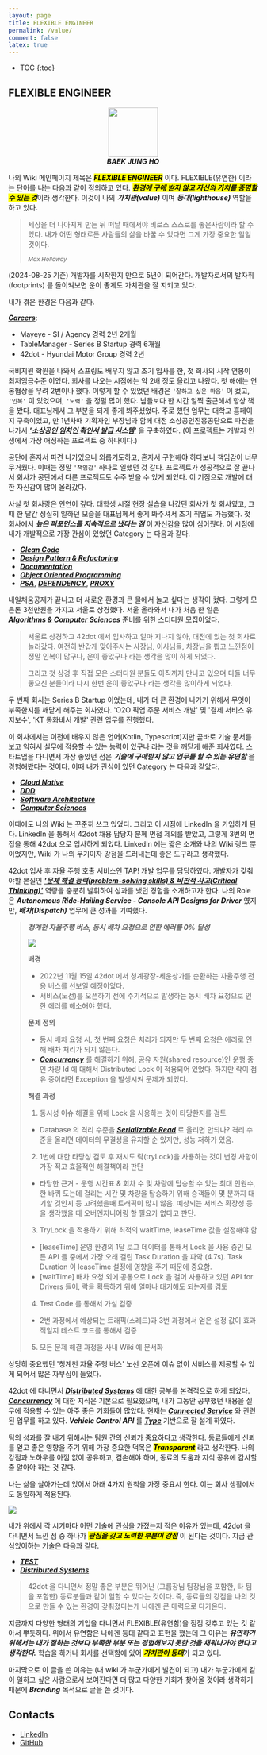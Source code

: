 ```yaml
---
layout: page
title: FLEXIBLE ENGINEER
permalink: /value/
comment: false
latex: true
---
```

* TOC
{:toc}

## FLEXIBLE ENGINEER

<p align="center">
<img src="/resource/value/profile.jpeg" class="wp-image-8924 size-thumbnail" width="100" height="100" />
<br/><em><strong>BAEK JUNG HO</strong></em>
</p>

나의 Wiki 메인페이지 제목은 <mark><em><strong>FLEXIBLE ENGINEER</strong></em></mark> 이다.
FLEXIBLE(유연한) 이라는 단어를 나는 다음과 같이 정의하고 있다. <mark><em><strong>환경에 구애 받지 않고 자신의 가치를 증명할 수 있는 것</strong></em></mark>이라 생각한다.
이것이 나의 ___가치관(value)___ 이며 ___등대(lighthouse)___ 역할을 하고 있다.

> 세상을 더 나아지게 만든 뒤 떠날 때에서야 비로소 스스로를 좋은사람이라 할 수 있다. 내가 어떤 형태로든 사람들의 삶을 바꿀 수 있다면 그게 가장 중요한 일일 것이다.
> 
> *<small>Max Holloway</small>*

(2024-08-25 기준) 개발자를 시작한지 만으로 5년이 되어간다. 개발자로서의 발자취(footprints) 를 돌이켜보면 운이 좋게도 가치관을 잘 지키고 있다.

내가 겪은 환경은 다음과 같다.

___[Careers](https://klarciel.net/careers/)___:

- Mayeye - SI / Agency 경력 2년 2개월
- TableManager - Series B Startup 경력 6개월
- 42dot - Hyundai Motor Group 경력 2년

국비지원 학원을 나와서 스프링도 배우지 않고 조기 입사를 한, 첫 회사의 시작 연봉이 최저임금수준 이었다. 회사를 나오는 시점에는 약 2배 정도 올리고 나왔다. 첫 해에는 연봉협상을 무려 2번이나 했다.
이렇게 할 수 있었던 배경은 `'잘하고 싶은 마음'` 이 컸고, `'인복'` 이 있었으며, `'노력'` 을 정말 많이 했다. 남들보다 한 시간 일찍 출근해서 항상 책을 봤다. 대표님께서 그 부분을 되게 좋게 봐주셨었다.
주로 했던 업무는 대학교 홈페이지 구축이었고, 만 1년차때 기획자인 부장님과 함께 대전 소상공인진흥공단으로 파견을 나가서 ___['소상공인 임차인 확인서 발급 시스템'](https://www.sbiz.or.kr/cose/main.do)___ 을 구축하였다.
(이 프로젝트는 개발자 인생에서 가장 애정하는 프로젝트 중 하나이다.)

공단에 혼자서 파견 나가있으니 외롭기도하고, 혼자서 구현해야 하다보니 책임감이 너무 무거웠다. 이때는 정말 `'책임감'` 하나로 일했던 것 같다.
프로젝트가 성공적으로 잘 끝나서 회사가 공단에서 다른 프로젝트도 수주 받을 수 있게 되었다. 
이 기점으로 개발에 대한 자신감이 많이 올라갔다. 

사실 첫 회사랑은 인연이 깊다. 대학생 시절 현장 실습을 나갔던 회사가 첫 회사였고, 그때 한 달간 성실히 일하던 모습을 대표님께서 좋게 봐주셔서 조기 취업도 가능했다.
첫 회사에서 ___높은 퍼포먼스를 지속적으로 냈다는 점___ 이 자신감을 많이 심어줬다. 이 시점에 내가 개발적으로 가장 관심이 있었던 Category 는 다음과 같다.

- ___[Clean Code](https://baekjungho.github.io/wiki/cleancode/cleancode-guide/)___
- ___[Design Pattern & Refactoring](https://baekjungho.github.io/wiki/designpattern/designpattern-strategy/)___
- ___[Documentation](https://web.archive.org/web/20161005175528/http://cyborginstitute.org/projects/administration/documentation/)___
- ___[Object Oriented Programming](https://baekjungho.github.io/wiki/oop/oop-oo/)___
- ___[PSA](https://baekjungho.github.io/wiki/spring/spring-psa/)___, ___[DEPENDENCY](https://baekjungho.github.io/wiki/architecture/architecture-dependency/)___, ___[PROXY](https://baekjungho.github.io/tag/#proxy)___

내일채움공제가 끝나고 더 새로운 환경과 큰 물에서 놀고 싶다는 생각이 컸다. 그렇게 모은돈 3천만원을 가지고 서울로 상경했다.
서울 올라와서 내가 처음 한 일은 ___[Algorithms & Computer Sciences](https://github.com/NKLCWDT)___ 준비를 위한 스터디원 모집이었다.

> 서울로 상경하고 42dot 에서 입사하고 얼마 지나지 않아, 대전에 있는 첫 회사로 놀러갔다. 여전히 반갑게 맞아주시는 사장님, 이사님들, 차장님을 뵙고 느낀점이 정말 인복이 많구나, 운이 좋았구나 라는 생각을 많이 하게 되었다.
> 
> 그리고 첫 상경 후 직접 모은 스터디원 분들도 아직까지 만나고 있으며 다들 너무 좋으신 분들이라 다시 한번 운이 좋았구나 라는 생각을 많이하게 되었다.

두 번째 회사는 Series B Startup 이었는데, 내가 더 큰 환경에 나가기 위해서 무엇이 부족한지를 깨닫게 해주는 회사였다. 'O2O 픽업 주문 서비스 개발' 및 '결제 서비스 유지보수', 'KT 통화비서 개발' 관련 업무를 진행했다. 

이 회사에서는 이전에 배우지 않은 언어(Kotlin, Typescript)지만 곧바로 기술 문서를 보고 익혀서 실무에 적용할 수 있는 능력이 있구나 라는 것을 깨닫게 해준 회사였다.
스타트업을 다니면서 가장 좋았던 점은 ___기술에 구애받지 않고 업무를 할 수 있는 유연함___ 을 경험해봤다는 것이다. 이때 내가 관심이 있던 Category 는 다음과 같았다.

- ___[Cloud Native](https://baekjungho.github.io/wiki/architecture/architecture-cloud-native/)___
- ___[DDD](https://baekjungho.github.io/wiki/ddd/ddd-modeling/)___
- ___[Software Architecture](https://baekjungho.github.io/wiki/architecture/architecture-software/)___
- ___[Computer Sciences](https://baekjungho.github.io/wiki/spring/spring-concurrency/)___

이때에도 나의 Wiki 는 꾸준히 쓰고 있었다. 그리고 이 시점에 LinkedIn 을 가입하게 된다. LinkedIn 을 통해서 42dot 채용 담당자 분께 면접 제의를 받았고, 그렇게 3번의 면접을 통해 42dot 으로 입사하게 되었다.
LinkedIn 에는 짧은 소개와 나의 Wiki 링크 뿐이었지만, Wiki 가 나의 무기이자 강점을 드러내는데 좋은 도구라고 생각했다.

42dot 입사 후 자율 주행 호출 서비스인 TAP! 개발 업무를 담당하였다. 개발자가 갖춰야할 본질인 ___['문제 해결 능력(problem-solving skills) & 비판적 사고(Critical Thinking)'](https://baekjungho.github.io/wiki/magazine/magazine-critical-thinking/)___ 역량을 충분히 발휘하여 성과를 냈던 경험을 소개하고자 한다.
나의 Role 은 ___Autonomous Ride-Hailing Service - Console API Designs for Driver___ 였지만, ___배차(Dispatch)___ 업무에 큰 성과를 기여했다.

> ___청계천 자율주행 버스, 동시 배차 요청으로 인한 에러률 0% 달성___
> 
> ![](/resource/value/42dot-bus.png)
> 
> __배경__
> - 2022년 11월 15일 42dot 에서 청계광장-세운상가를 순환하는 자율주행 전용 버스를 선보일 예정이었다.
> - 서비스(노선)를 오픈하기 전에 주기적으로 발생하는 동시 배차 요청으로 인한 에러를 해소해야 했다.
> 
> __문제 정의__
> - 동시 배차 요청 시, 첫 번째 요청은 처리가 되지만 두 번째 요청은 에러로 인해 배차 처리가 되지 않는다.
> - ___[Concurrency](https://baekjungho.github.io/wiki/spring/spring-concurrency-resolve/)___ 를 해결하기 위해, 공유 자원(shared resource)인 운행 중인 차량 Id 에 대해서 Distributed Lock 이 적용되어 있었다. 하지만 락이 점유 중이라면 Exception 을 발생시켜 문제가 되었다.
> 
> __해결 과정__
> 1. 동시성 이슈 해결을 위해 Lock 을 사용하는 것이 타당한지를 검토
>   - Database 의 격리 수준을 ___[Serializable Read](https://baekjungho.github.io/wiki/database/database-tx/)___ 로 올리면 안되나? 격리 수준을 올리면 데이터의 무결성을 유지할 순 있지만, 성능 저하가 있음.
> 2. 1번에 대한 타당성 검토 후 재시도 락(tryLock)을 사용하는 것이 변경 사항이 가장 적고 효율적인 해결책이라 판단
>   - 타당한 근거 - 운행 시간표 & 회차 수 및 차량에 탑승할 수 있는 최대 인원수, 한 바퀴 도는데 걸리는 시간 및 차량을 탑승하기 위해 승객들이 몇 분까지 대기할 것인지 등 고려했을때 트래픽이 많지 않음. 예상되는 서비스 확장성 등을 생각했을 때 오버엔지니어링 할 필요가 없다고 판단.
> 3. TryLock 을 적용하기 위해 최적의 waitTime, leaseTime 값을 설정해야 함
>   - [leaseTime] 운영 환경의 1달 로그 데이터를 통해서 Lock 을 사용 중인 모든 API 들 중에서 가장 오래 걸린 Task Duration 을 파악 (4.7s). Task Duration 이 leaseTime 설정에 영향을 주기 때문에 중요함.
>   - [waitTime] 배차 요청 외에 공통으로 Lock 을 걸어 사용하고 있던 API for Drivers 들이, 락을 획득하기 위해 얼마나 대기해도 되는지를 검토
> 4. Test Code 를 통해서 가설 검증
>   - 2번 과정에서 예상되는 트래픽(스레드)과 3번 과정에서 얻은 설정 값이 효과적일지 테스트 코드를 통해서 검증
> 5. 모든 문제 해결 과정을 사내 Wiki 에 문서화

상당히 중요했던 '청계천 자율 주행 버스' 노선 오픈에 이슈 없이 서비스를 제공할 수 있게 되어서 많은 자부심이 들었다.

42dot 에 다니면서 ___[Distributed Systems](https://baekjungho.github.io/tag/#distributed)___ 에 대한 공부를 본격적으로 하게 되었다. 
___[Concurrency](https://baekjungho.github.io/wiki/spring/spring-concurrency-resolve/)___ 에 대한 지식은 기본으로 필요했으며, 내가 그동안 공부했던 내용을 실무에 적용할 수 있는 아주 좋은 기회들이 많았다.
현재는 ___[Connected Service](https://baekjungho.github.io/wiki/mobility/mobility-connected-service/)___ 와 관련된 업무를 하고 있다. ___Vehicle Control API___ 를 ___[Type](https://baekjungho.github.io/wiki/architecture/architecture-functional/#type)___ 기반으로 잘 설계 하였다.

팀의 성과를 잘 내기 위해서는 팀원 간의 신뢰가 중요하다고 생각한다. 동료들에게 신뢰를 얻고 좋은 영향을 주기 위해 가장 중요한 덕목은 <mark><em><strong>Transparent</strong></em></mark> 라고 생각한다. 나의 강점과 노하우를 아낌 없이 공유하고, 겸손해야 하며, 동료의 도움과 지식 공유에 감사할 줄 알아야 하는 것 같다.

나는 삶을 살아가는데 있어서 아래 4가지 원칙을 가장 중요시 한다. 이는 회사 생활에서도 동일하게 적용된다.

![](/resource/about/principle.png)

내가 위에서 각 시기마다 어떤 기술에 관심을 가졌는지 적은 이유가 있는데, 42dot 을 다니면서 느낀 점 중 하나가 <mark><em><strong>관심을 갖고 노력한 부분이 강점</strong></em></mark> 이 된다는 것이다.
지금 관심있어하는 기술은 다음과 같다.

- ___[TEST](https://baekjungho.github.io/wiki/test/)___
- ___[Distributed Systems](https://baekjungho.github.io/tag/#distributed)___

> 42dot 을 다니면서 정말 좋은 부분은 뛰어난 (그룹장님 팀장님을 포함한, 타 팀을 포함한) 동료분들과 같이 일할 수 있다는 것이다. 즉, 동료들의 강점을 나의 것으로 만들 수 있는 환경이 갖춰졌다는게 나에겐 큰 매력으로 다가온다.

지금까지 다양한 형태의 기업을 다니면서 FLEXIBLE(유연함)을 점점 갖추고 있는 것 같아서 뿌듯하다. 위에서 유연함은 나에겐 등대 같다고 표현을 했는데
그 이유는 ___유연하기 위해서는 내가 잘하는 것보다 부족한 부분 또는 경험해보지 못한 것을 채워나가야 한다고 생각한다.___ 
학습을 하거나 회사를 선택함에 있어 <mark><em><strong>가치관이 등대</strong></em></mark>가 되고 있다.

마지막으로 이 글을 쓴 이유는 (내 wiki 가 누군가에게 발견이 되고) 내가 누군가에게 같이 일하고 싶은 사람으로서 보여진다면 더 많고 다양한 기회가 찾아올 것이라 생각하기 때문에 ___Branding___ 목적으로 글을 쓴 것이다.

## Contacts

- [LinkedIn](https://www.linkedin.com/in/jungho-baek-25541a1b2/)
- [GitHub](https://github.com/BAEKJungHo)





